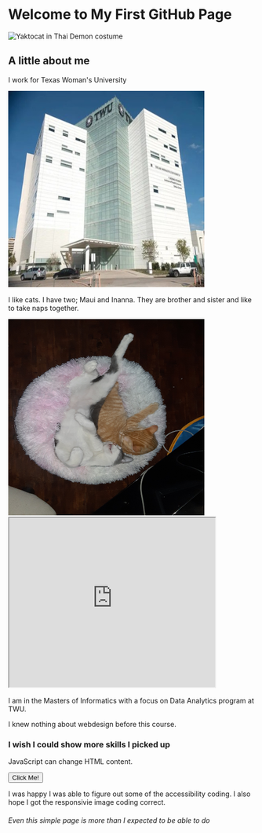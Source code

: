 <!DOCTYPE html>
<!-- The aria language marking -->
<html lang="eng-US" dir="ltr" >
<head>
<!-- HTML character encoding -->
<meta charset="UTF-8">
  <!-- the CSS color scheme I created -->
  <link rel="CSSpalette" href="CSSpalette.c">
</head>
</html>

<h1> Welcome to My First GitHub Page </h1>
<!-- this is highlighting aria labels for a web hosted image -->
<div role="img" aria-label="Yaktocat">
  <img src="https://octodex.github.com/images/yaktocat.png"
  src= https://octodex.github.com/images/yaktocat.png 2x, 
        https://octodex.github.com/images/yaktocat.png 3x,
        https://octodex.github.com/images/yaktocat.png 4x, 
        alt="Yaktocat in Thai Demon costume"
    width="600" height="600">
  </div>
<!-- a different heading level -->
  <h2> A little about me </h2>
  
<p> I work for Texas Woman's University </p> 
<!-- an aria label on a responsive image that is local --> 
<div role="img" aria-label="TWU Dallas Campus">
  <img src="https://github.com/Meowzart13/TWU/blob/gh-pages/download.png"
  src= https://github.com/Meowzart13/TWU/blob/gh-pages/download.png 2x, 
       https://github.com/Meowzart13/TWU/blob/gh-pages/download.png 3x,
       https://github.com/Meowzart13/TWU/blob/gh-pages/download.png  4x, 
        alt="TWU Dallas Campus"
    width="400" height="400">
  </div>
  
  
<p> I like cats. I have two; Maui and Inanna. They are brother and sister and like to take naps together. </p> 

<div role="img" aria-label="Maui and Inanna sleeping in cat bed">
  <img src="https://github.com/Meowzart13/TWU/blob/gh-pages/20201212_205447.jpg"
       src= https://github.com/Meowzart13/TWU/blob/gh-pages/20201212_205447.jpg 2x, 
            https://github.com/Meowzart13/TWU/blob/gh-pages/20201212_205447.jpg 3x,
            https://github.com/Meowzart13/TWU/blob/gh-pages/20201212_205447.jpg 4x, 
        alt="Maui and Inanna sleeping in cat bed"
    width="400" height="400">
  </div>
  
  <!-- insert a youtube video with aria labeling -->
  
  <iframe width="420" height="345" src="https://www.youtube.com/embed/9jj0J9TpJsg?controls=1"
          alt="three kittens playing">
</iframe>


<p> I am in the Masters of Informatics with a focus on Data Analytics program at TWU. </p> 

<p> I knew nothing about webdesign before this course. </p> 

<h3> I wish I could show more skills I picked up </h3>
<!-- insert a Javascript button -->

<p id="demo">JavaScript can change HTML content.</p>

<button type="button" onclick='document.getElementById("demo").innerHTML = "Hello JavaScript!"'>Click Me!</button>

<p> I was happy I was able to figure out some of the accessibility coding. I also hope I got the responsivie image coding correct. </p> 

<h6> Even this simple page is more than I expected to be able to do </h6>

